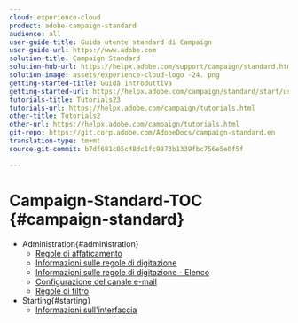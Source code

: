```yaml
---
cloud: experience-cloud
product: adobe-campaign-standard
audience: all
user-guide-title: Guida utente standard di Campaign
user-guide-url: https://www.adobe.com
solution-title: Campaign Standard
solution-hub-url: https://helpx.adobe.com/support/campaign/standard.html
solution-image: assets/experience-cloud-logo -24. png
getting-started-title: Guida introduttiva
getting-started-url: https://helpx.adobe.com/campaign/standard/start/user-guide.html
tutorials-title: Tutorials23
tutorials-url: https://helpx.adobe.com/campaign/tutorials.html
other-title: Tutorials2
other-url: https://helpx.adobe.com/campaign/tutorials.html
git-repo: https://git.corp.adobe.com/AdobeDocs/campaign-standard.en
translation-type: tm+mt
source-git-commit: b7df681c05c48dc1fc9873b1339fbc756e5e0f5f

---
```



# Campaign-Standard-TOC {#campaign-standard}

+ Administration{#administration}
   + [Regole di affaticamento](administration/using/fatigue-rules.md)
   + [Informazioni sulle regole di digitazione](administration/using/about-typology-rules.md)
   + [Informazioni sulle regole di digitazione - Elenco](administration/using/about-typology-rules.md#typology-rules)
   + [Configurazione del canale e-mail](administration/using/configuring-email-channel.md)
   + [Regole di filtro](administration/using/filtering-rules.md)
+ Starting{#starting}
   + [Informazioni sull'interfaccia](start/using/about-the-interface.md)
